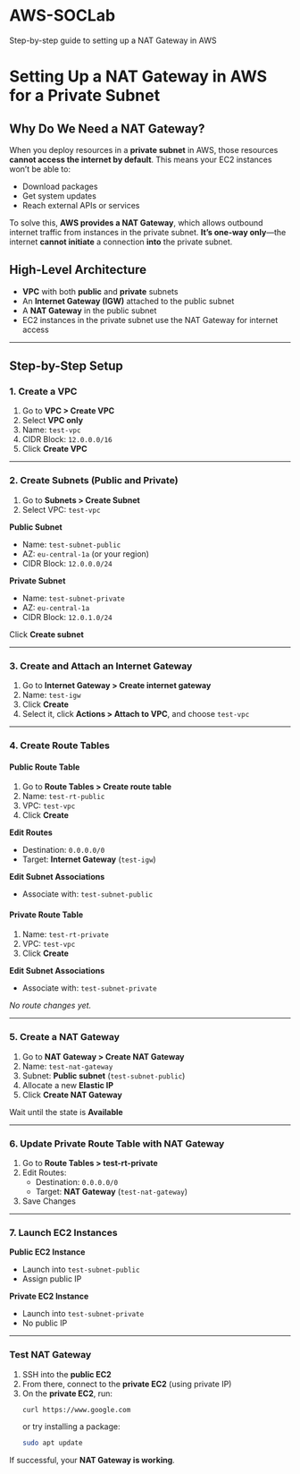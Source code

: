 # AWS-SOCLab
Step-by-step guide to setting up a NAT Gateway in AWS
# Setting Up a NAT Gateway in AWS for a Private Subnet

## Why Do We Need a NAT Gateway?

When you deploy resources in a **private subnet** in AWS, those resources **cannot access the internet by default**. This means your EC2 instances won’t be able to:

- Download packages
- Get system updates
- Reach external APIs or services

To solve this, **AWS provides a NAT Gateway**, which allows outbound internet traffic from instances in the private subnet. **It’s one-way only**—the internet **cannot initiate** a connection **into** the private subnet.

## High-Level Architecture

- **VPC** with both **public** and **private** subnets
- An **Internet Gateway (IGW)** attached to the public subnet
- A **NAT Gateway** in the public subnet
- EC2 instances in the private subnet use the NAT Gateway for internet access

---

## Step-by-Step Setup

### 1. Create a VPC

1. Go to **VPC > Create VPC**
2. Select **VPC only**
3. Name: `test-vpc`
4. CIDR Block: `12.0.0.0/16`
5. Click **Create VPC**

---

### 2. Create Subnets (Public and Private)

1. Go to **Subnets > Create Subnet**
2. Select VPC: `test-vpc`

**Public Subnet**
- Name: `test-subnet-public`
- AZ: `eu-central-1a` (or your region)
- CIDR Block: `12.0.0.0/24`

**Private Subnet**
- Name: `test-subnet-private`
- AZ: `eu-central-1a`
- CIDR Block: `12.0.1.0/24`

Click **Create subnet**

---

### 3. Create and Attach an Internet Gateway

1. Go to **Internet Gateway > Create internet gateway**
2. Name: `test-igw`
3. Click **Create**
4. Select it, click **Actions > Attach to VPC**, and choose `test-vpc`

---

### 4. Create Route Tables

#### Public Route Table
1. Go to **Route Tables > Create route table**
2. Name: `test-rt-public`
3. VPC: `test-vpc`
4. Click **Create**

**Edit Routes**
- Destination: `0.0.0.0/0`
- Target: **Internet Gateway** (`test-igw`)

**Edit Subnet Associations**
- Associate with: `test-subnet-public`

#### Private Route Table
1. Name: `test-rt-private`
2. VPC: `test-vpc`
3. Click **Create**

**Edit Subnet Associations**
- Associate with: `test-subnet-private`

*No route changes yet.*

---

### 5. Create a NAT Gateway

1. Go to **NAT Gateway > Create NAT Gateway**
2. Name: `test-nat-gateway`
3. Subnet: **Public subnet** (`test-subnet-public`)
4. Allocate a new **Elastic IP**
5. Click **Create NAT Gateway**

Wait until the state is **Available**

---

### 6. Update Private Route Table with NAT Gateway

1. Go to **Route Tables > test-rt-private**
2. Edit Routes:
   - Destination: `0.0.0.0/0`
   - Target: **NAT Gateway** (`test-nat-gateway`)
3. Save Changes

---

### 7. Launch EC2 Instances

**Public EC2 Instance**
- Launch into `test-subnet-public`
- Assign public IP

**Private EC2 Instance**
- Launch into `test-subnet-private`
- No public IP

---

### Test NAT Gateway

1. SSH into the **public EC2**
2. From there, connect to the **private EC2** (using private IP)
3. On the **private EC2**, run:
   ```bash
   curl https://www.google.com
   ```
   or try installing a package:
   ```bash
   sudo apt update
   ```

If successful, your **NAT Gateway is working**.
